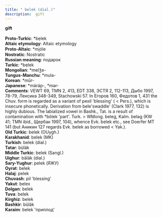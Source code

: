```yaml
---
title: " belek (dial.)"
description:  gift
---
```

<p data-pagefind-weight="0.5">
<strong> gift</strong><br><br>
<strong>Proto-Turkic</strong>:  *bẹlek<br>
<strong>Altaic etymology</strong>:  Altaic etymology<br>
<strong> Proto-Altaic</strong>:  *mi̯óle<br>
<strong>Nostratic</strong>:  Nostratic<br>
<strong>Russian meaning</strong>:  подарок<br>
<strong>Turkic</strong>:  *bẹlek<br>
<strong>Mongolian</strong>:  *melǯe-<br>
<strong>Tungus-Manchu</strong>:  *mula-<br>
<strong>Korean</strong>:  *mūr-<br>
<strong>Japanese</strong>:  *mǝ́ráp-, *mǝr-<br>
<strong>Comments</strong>:  VEWT 69, TMN 2, 413, EDT 338, ЭСТЯ 2, 112-113, Дыбо 1997, 78-79, Лексика 348-349, Stachowski 57. In Егоров 160, Федотов 1, 431 the Chuv. form is regarded as a variant of pexil 'blessing' ( < Pers.), which is insecure phonetically. Derivation from bele'swaddle' (Clark 1977, 132) is highly dubious. The labialized vowel in Bashk., Tat. is a result of contamination with *bölek 'part'. Turk. > WMong. beleg, Kalm. belǝg (KW 41; TMN ibid., Щербак 1997, 104), whence Evk. belek etc., see Doerfer MT 141 (but Аникин 127 regards Evk. belek as borrowed < Yak.).<br>
<strong>Old Turkic</strong>:  belek (OUygh.)<br>
<strong>Karakhanid</strong>:  belek (MK)<br>
<strong>Turkish</strong>:  belek (dial.)<br>
<strong>Tatar</strong>:  büläk<br>
<strong>Middle Turkic</strong>:  belek (Sangl.)<br>
<strong>Uighur</strong>:  bäläk (dial.)<br>
<strong>Sary-Yughur</strong>:  pelek (ЯЖУ)<br>
<strong>Oyrat</strong>:  belek<br>
<strong>Halaj</strong>:  pelek<br>
<strong>Chuvash</strong>:  pil 'blessing'<br>
<strong>Yakut</strong>:  belex<br>
<strong>Dolgan</strong>:  belek<br>
<strong>Tuva</strong>:  belek<br>
<strong>Kirghiz</strong>:  belek<br>
<strong>Bashkir</strong>:  büläk<br>
<strong>Karaim</strong>:  belek 'приплод'<br>

</p>
